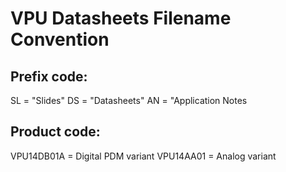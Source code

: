 # VPU Datasheets Filename Convention
## Prefix code:
SL = "Slides"
DS = "Datasheets"
AN = "Application Notes

## Product code:
VPU14DB01A = Digital PDM variant
VPU14AA01 = Analog variant
